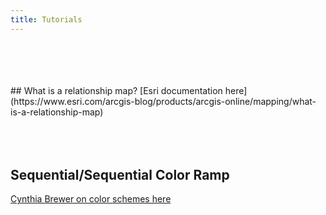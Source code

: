 ```yaml
---
title: Tutorials
---
```



<br>
  <br>
    <br> 
      <br>
## What is a relationship map?
[Esri documentation here](https://www.esri.com/arcgis-blog/products/arcgis-online/mapping/what-is-a-relationship-map)
<br>
  <br>
    <br> 
      <br>

## Sequential/Sequential Color Ramp
[Cynthia Brewer on color schemes here](https://www.personal.psu.edu/cab38/ColorSch/SchHTMLs/CBColorSeqSeq.html)
<br>
  <br>
    <br> 
      <br>

